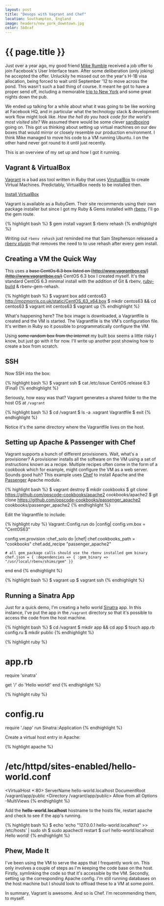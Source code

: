 ```yaml
---
layout: post
title: "Devops with Vagrant and Chef"
location: Southampton, England
image: headers/new_york_downtown.jpg
color: 5b8caf
---
```


{{ page.title }}
================

Just over a year ago, my good friend [Mike Rumble](https://www.facebook.com/rumble) received a job offer to join Facebook's User Interface team. After some deliberation (only joking) he accepted the offer. Unluckily he missed out on the year's H-1B visa allocation, being forced to wait until September '12 to move across the pond. This wasn't such a bad thing of course. It meant he got to have a proper send off, including a memorable [trip to New York](http://pics.mozmorris.co.uk/new-york-ny/) and some great nights down the pub. 

We ended up talking for a while about what it was going to be like working at Facebook HQ, and in particular what the technology stack & development work flow might look like. *How the hell do you hack code for the world's most visited site?* We assumed there would be some clever [sandboxing](http://en.wikipedia.org/wiki/Sandbox_\(software_development) going on. This got us thinking about setting up virtual machines on our dev boxes that would mirror or closely resemble our production environment. I think Mike managed to move his code to a VM running Ubuntu. I on the other hand never got round to it until just recently.

This is an overview of my set up and how I got it running.


Vagrant & VirtualBox
--------------------
[Vagrant](http://www.vagrantup.com/) is a bad ass tool written in Ruby that uses [VirutualBox](https://www.virtualbox.org/) to create Virtual Machines. Predictably, VirtualBox needs to be installed then.

[Install VirtualBox](https://www.virtualbox.org/wiki/Downloads)

Vagrant is available as a RubyGem. Their site recommends using their own package installer but since I got my Ruby & Gems installed with [rbenv](https://github.com/sstephenson/rbenv), I'll go the gem route. 

{% highlight bash %}
$ gem install vagrant
$ rbenv rehash
{% endhighlight %}

Writing out `rbenv rehash` just reminded me that Sam Stephenson released a [rbenv plugin](https://github.com/sstephenson/rbenv-gem-rehash) that removes the need to to use rehash after every gem install.

Creating a VM the Quick Way
---------------------------

This uses a <strike>base CentOs 6.3 box listed on [http://www.vagrantbox.es/](http://www.vagrantbox.es/)</strike> CentOS 6.3 box I created myself. It's the standard CentOS 6.3 minimal install with the addition of Git & rbenv, [ruby-build](https://github.com/sstephenson/ruby-build) & rbenv-gem-rehash.

{% highlight bash %}
$ vagrant box add centos63 http://mozmorris.co.uk/static/CentOS_63_x64.box
$ mkdir centos63 && cd centos63
$ vagrant init centos63
$ vagrant up
{% endhighlight %}

What's happening here? The box image is downloaded, a Vagrantfile is created and the VM is started. The Vagrantfile is the VM's configuration file. It's written in Ruby so it possible to programmatically configure the VM.

Using <strike>some random box from the internet</strike> my built box seems a little risky I know, but just go with it for now. I'll write up another post showing how to create a box from scratch.

SSH
---

Now SSH into the box:

{% highlight bash %}
$ vagrant ssh
$ cat /etc/issue
CentOS release 6.3 (Final)
{% endhighlight %}

Seriously, how easy was that? Vagrant generates a shared folder to the the host OS at `/vagrant`

{% highlight bash %}
$ cd /vagrant
$ ls -a
.vagrant  Vagrantfile
$ exit
{% endhighlight %}

Notice it's the same directory where the Vagrantfile lives on the host.

Setting up Apache & Passenger with Chef
---------------------------------------

Vagrant supports a bunch of different provisioners. Wait, what's a provisioner? A provisioner installs all the software on the VM using a set of instructions known as a recipe. Multiple recipes often come in the form of a cookbook which for example, might configure the VM as a web server. Sounds good huh? This example uses [Chef](http://www.opscode.com/chef/) to install Apache and the [Passenger](https://www.phusionpassenger.com/) Apache module.

{% highlight bash %}
$ vagrant destroy
$ mkdir cookbooks
$ git clone https://github.com/opscode-cookbooks/apache2 cookbooks/apache2
$ git clone https://github.com/opscode-cookbooks/passenger_apache2 cookbooks/passenger_apache2
{% endhighlight %}

Edit the Vagrantfile to include:

{% highlight ruby %}
Vagrant::Config.run do |config|
  config.vm.box = "CentOS63"

  config.vm.provision :chef_solo do |chef|
    chef.cookbooks_path = "cookbooks"
    chef.add_recipe "passenger_apache2"

    # all gem_package calls should use the rbenv installed gem binary
    chef.json = { :dependencies => { :gem_binary => "/usr/local/rbenv/shims/gem" }}
  end
end
{% endhighlight %}

{% highlight bash %}
$ vagrant up
$ vagrant ssh
{% endhighlight %}

Running a Sinatra App
---------------------

Just for a quick demo, I'm creating a hello world [Sinatra](http://www.sinatrarb.com/) app. In this instance, I've put the app in the `/vagrant` directory so that it's possible to access the code from the host machine.

{% highlight bash %}
$ cd /vagrant
$ mkdir app && cd app
$ touch app.rb config.ru
$ mkdir public
{% endhighlight %}

{% highlight ruby %}
# app.rb
require 'sinatra'

get '/' do
  'Hello world!'
end
{% endhighlight %}

{% highlight ruby %}
# config.ru
require './app'
run Sinatra::Application
{% endhighlight %}

Create a virtual host entry in Apache:

{% highlight apache %}
# /etc/httpd/sites-enabled/hello-world.conf
<VirtualHost *:80>
    ServerName hello-world.localhost
    DocumentRoot /vagrant/app/public
    <Directory /vagrant/app/public>
        Allow from all
        Options -MultiViews
    </Directory>
</VirtualHost>
{% endhighlight %}

Add the **hello-world.localhost** hostname to the hosts file, restart apache and check to see if the app's running.

{% highlight bash %}
$ echo 'echo "127.0.0.1   hello-world.localhost" >> /etc/hosts' | sudo sh
$ sudo apachectl restart
$ curl hello-world.localhost
Hello world!
{% endhighlight %}

Phew, Made It
-------------

I've been using the VM to serve the apps that I frequently work on. This only involves a couple of steps as I'm keeping the code base on the host. Firstly, symlinking the code so that it's accessible by the VM. Secondly, setting up the corresponding Apache config. I'm still running databases on the host machine but I should look to offload these to a VM at some point.

In summary, Vagrant is awesome. And so is Chef. I'm recommending them, to myself.






                                                                                             

